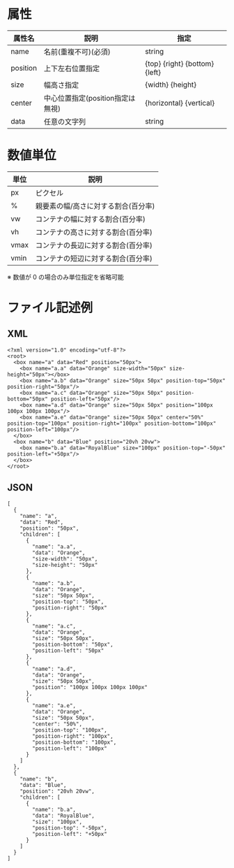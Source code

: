 ﻿# 属性

属性名  | 説明  | 指定
-------|-------|-------
name   | 名前(重複不可)(必須) | string 
position | 上下左右位置指定 | {top} {right} {bottom} {left}
size   | 幅高さ指定   | {width} {height}
center | 中心位置指定(position指定は無視) | {horizontal} {vertical}
data   | 任意の文字列 | string

# 数値単位

単位 | 説明
-----|--
px   | ピクセル
%    | 親要素の幅/高さに対する割合(百分率)
vw   | コンテナの幅に対する割合(百分率)
vh   | コンテナの高さに対する割合(百分率)
vmax | コンテナの長辺に対する割合(百分率)
vmin | コンテナの短辺に対する割合(百分率)

※ 数値が 0 の場合のみ単位指定を省略可能

# ファイル記述例

## XML

```
<?xml version="1.0" encoding="utf-8"?>
<root>
  <box name="a" data="Red" position="50px">
    <box name="a.a" data="Orange" size-width="50px" size-height="50px"></box>
    <box name="a.b" data="Orange" size="50px 50px" position-top="50px" position-right="50px"/>
    <box name="a.c" data="Orange" size="50px 50px" position-bottom="50px" position-left="50px"/>
    <box name="a.d" data="Orange" size="50px 50px" position="100px 100px 100px 100px"/>
    <box name="a.e" data="Orange" size="50px 50px" center="50%" position-top="100px" position-right="100px" position-bottom="100px" position-left="100px"/>
  </box>
  <box name="b" data="Blue" position="20vh 20vw">
    <box name="b.a" data="RoyalBlue" size="100px" position-top="-50px" position-left="+50px"/>
  </box>
</root>
```

## JSON

```
[
  {
    "name": "a",
    "data": "Red",
    "position": "50px",
    "children": [
      {
        "name": "a.a",
        "data": "Orange",
        "size-width": "50px",
        "size-height": "50px"
      },
      {
        "name": "a.b",
        "data": "Orange",
        "size": "50px 50px",
        "position-top": "50px",
        "position-right": "50px"
      },
      {
        "name": "a.c",
        "data": "Orange",
        "size": "50px 50px",
        "position-bottom": "50px",
        "position-left": "50px"
      },
      {
        "name": "a.d",
        "data": "Orange",
        "size": "50px 50px",
        "position": "100px 100px 100px 100px"
      },
      {
        "name": "a.e",
        "data": "Orange",
        "size": "50px 50px",
        "center": "50%",
        "position-top": "100px",
        "position-right": "100px",
        "position-bottom": "100px",
        "position-left": "100px"
      }
    ]
  },
  {
    "name": "b",
    "data": "Blue",
    "position": "20vh 20vw",
    "children": [
      {
        "name": "b.a",
        "data": "RoyalBlue",
        "size": "100px",
        "position-top": "-50px",
        "position-left": "+50px"
      }
    ]
  }
]
```
